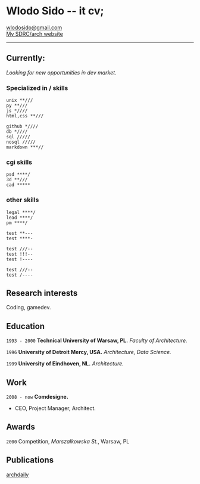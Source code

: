 <!-- #                             
          |                   
,   .,---.|--- ,---.,---.,---.
|   ||---'|    `---.|   ||   |
`---|`---'`---'`---'`---'`   '
`---'                          
-->

# Wlodo Sido -- it cv;

<div id="webaddress">
<a href="mailto:wlodosido@gmail.com">wlodosido@gmail.com</a><br>
<a href="http://sidorczuk.com">My SDRC/arch website</a>
</div>

---

## Currently:
*Looking for new opportunities in dev market.*

### Specialized in / skills
	unix **///
	py **///
	js *////
	html,css **///

	github *////
	db *////
	sql /////
	nosql /////
	markdown ***//

### cgi skills
	psd ****/
	3d **///
	cad *****

### other skills
	legal ****/
	lead ****/
	pm ****/

	test **---
	test ****-

	test ///--
	test !!!--
	test !----

	test ///--
	test /----

## Research interests
Coding, gamedev.

## Education
`1993 - 2000`
**Technical University of Warsaw, PL.** *Faculty of Architecture.*

`1996`
**University of Detroit Mercy, USA.** *Architecture, Data Science.*

`1999`
**University of Eindhoven, NL.** *Architecture.*

## Work
`2008 - now`
**Comdesigne.**
- CEO, Project Manager, Architect.

## Awards
`2000`
Competition, *Marszalkowska St.*, Warsaw, PL

## Publications
<!-- A list is also available [online](http://scholar.google.co.uk/citations?user=LTOTl0YAAAAJ) -->
[archdaily](http://sidorczuk.com)

<!-- ### Footer
updated: Nov 2021 -->
